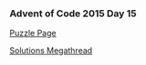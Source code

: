 ### Advent of Code 2015 Day 15

[Puzzle Page](https://adventofcode.com/2015/day/15)

[Solutions Megathread](https://www.reddit.com/r/adventofcode/comments/3wwj84/day_15_solutions/)
